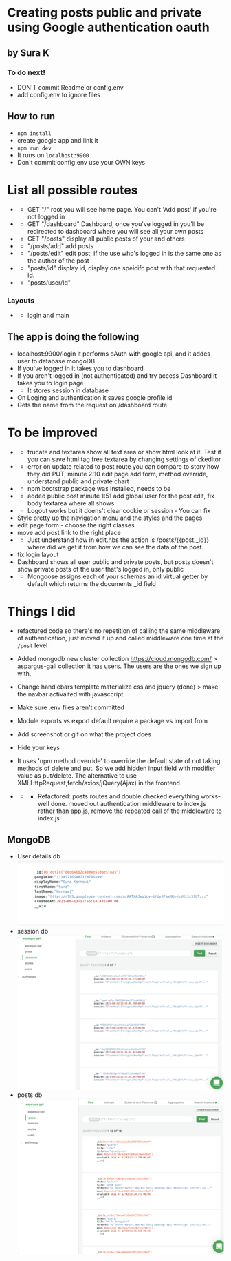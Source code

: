# Creating posts public and private using Google authentication oauth
## by Sura K

### To do next! 
* DON'T commit Readme or config.env
* add config.env to ignore files

## How to run
* `npm install`
* create google app and link it
* `npm run dev`
* It runs on `localhost:9900`
* Don't commit config.env use your OWN keys


# List all possible routes
* * GET "/" root you will see home page. You can't 'Add post' if you're not logged in
* * GET "/dashboard" Dashboard, once you've logged in you'll be redirected to dashboard where you will see all your own posts
* * GET "/posts" display all public posts of your and others
* * "/posts/add" add posts
* * "/posts/edit" edit post, if the use who's logged in is the same one as the author of the post 
* * "posts/id" display id, display one speicifc post with that requested id. 
* * "posts/user/Id"
### Layouts
* * login and main

## The app is doing the following
* localhost:9900/login it performs oAuth with google api, and it addes user to database mongoDB 
* If you've logged in it takes you to dashboard
* If you aren't logged in (not authenticated) and try access Dashboard it takes you to login page
* * It stores session in database
* On Loging and authentication it saves google profile id
* Gets the name from the request on /dashboard route

# To be improved
* * trucate and textarea show all text area or show html look at it. Test if you can save html tag free textarea by changing settings of ckeditor
* * error on update related to post route you can compare to story how they did PUT, minute 2:10 edit page add form, method override, understand public and private chart
* * npm bootstrap package was installed, needs to be 
* * added public post minute 1:51 add global user for the post edit, fix body textarea where all shows
* * Logout works but it doens't clear cookie or session - You can fix
* Style pretty up the navigation menu and the styles and the pages
* edit page form - choose the right classes
* move add post link to the right place
* * Just understand how in edit.hbs the action is /posts/{{post._id}} where did we get it from how we can see the data of the post. 
* fix login layout
* Dashboard shows all user public and private posts, but posts doesn't show private posts of the user that's logged in, only public
* * Mongoose assigns each of your schemas an id virtual getter by default which returns the documents _id field


# Things I did

* refactured code so there's no repetition of calling the same middleware of authentication, just moved it up and called middleware one time at the `/post` level
* Added mongodb new cluster collection https://cloud.mongodb.com/ > aspargus-gali collection it has users. The users are the ones we sign up with. 

* Change handlebars template materialize css and jquery (done) > make the navbar activaited with javasccript. 

* Make sure .env files aren't committed

* Module exports vs export default
require a package vs import from 

* Add screenshot or gif on what the project does
* Hide your keys    
* It uses 'npm method override' to override the default state of not taking methods of delete and put. So we add hidden input field with modifier value as put/delete. The alternative to use XMLHttpRequest,fetch/axios/jQuery(Ajax) in the frontend.

* * * Refactored: posts routes and double checked everything works- well done. moved out authentication middleware to index.js rather than app.js, remove the repeated call of the middleware to index.js


## MongoDB
* User details db ![user details image](images-readme/mango-database-users-details.png)
* session db ![session image](images-readme/mango-database-sessions.png)
* posts db ![posts image](images-readme/mango-database-posts.png)

